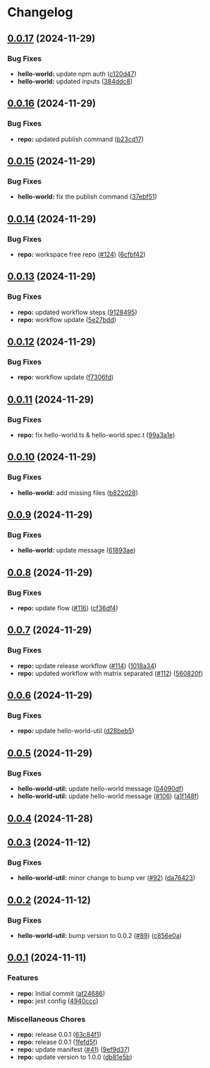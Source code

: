 # Changelog

## [0.0.17](https://github.com/iamzaker/sample-release-please-manifest/compare/hello-world-util@v0.0.16...hello-world-util@v0.0.17) (2024-11-29)


### Bug Fixes

* **hello-world:** update npm auth ([c120d47](https://github.com/iamzaker/sample-release-please-manifest/commit/c120d47d27f421e7ff1f4b90b3b653b85f984db9))
* **hello-world:** updated inputs ([384ddc8](https://github.com/iamzaker/sample-release-please-manifest/commit/384ddc898dd5a4aa554cad6c7bcf9369c2ce8462))

## [0.0.16](https://github.com/iamzaker/sample-release-please-manifest/compare/hello-world-util@v0.0.15...hello-world-util@v0.0.16) (2024-11-29)


### Bug Fixes

* **repo:** updated publish command ([b23cd17](https://github.com/iamzaker/sample-release-please-manifest/commit/b23cd17fc5e4b0b4f61a434b83f3989cf71ba68b))

## [0.0.15](https://github.com/iamzaker/sample-release-please-manifest/compare/hello-world-util@v0.0.14...hello-world-util@v0.0.15) (2024-11-29)


### Bug Fixes

* **hello-world:** fix the publish command ([37ebf51](https://github.com/iamzaker/sample-release-please-manifest/commit/37ebf5180db91b0dad95994f19d108189994450d))

## [0.0.14](https://github.com/iamzaker/sample-release-please-manifest/compare/hello-world-util@v0.0.13...hello-world-util@v0.0.14) (2024-11-29)


### Bug Fixes

* **repo:** workspace free repo ([#124](https://github.com/iamzaker/sample-release-please-manifest/issues/124)) ([6cfbf42](https://github.com/iamzaker/sample-release-please-manifest/commit/6cfbf42b293cb222887bf291a96b61930b1f5921))

## [0.0.13](https://github.com/iamzaker/sample-release-please-manifest/compare/hello-world-util@v0.0.12...hello-world-util@v0.0.13) (2024-11-29)


### Bug Fixes

* **repo:** updated workflow steps ([9128495](https://github.com/iamzaker/sample-release-please-manifest/commit/91284955db5fc83d5402957adc65e6971ffd68e9))
* **repo:** workflow update ([5e27bdd](https://github.com/iamzaker/sample-release-please-manifest/commit/5e27bddad02745a45a3e1c43ca946b913b65fc9b))

## [0.0.12](https://github.com/iamzaker/sample-release-please-manifest/compare/hello-world-util@v0.0.11...hello-world-util@v0.0.12) (2024-11-29)


### Bug Fixes

* **repo:** workflow update ([f7306fd](https://github.com/iamzaker/sample-release-please-manifest/commit/f7306fd986b16abbdc7eee7b8a622b247b92c0b4))

## [0.0.11](https://github.com/iamzaker/sample-release-please-manifest/compare/hello-world-util@v0.0.10...hello-world-util@v0.0.11) (2024-11-29)


### Bug Fixes

* **repo:** fix hello-world.ts & hello-world.spec.t ([99a3a1e](https://github.com/iamzaker/sample-release-please-manifest/commit/99a3a1e6715f6b06ead40aee40beb8553a01998b))

## [0.0.10](https://github.com/iamzaker/sample-release-please-manifest/compare/hello-world-util@v0.0.9...hello-world-util@v0.0.10) (2024-11-29)


### Bug Fixes

* **hello-world:** add missing files ([b822d28](https://github.com/iamzaker/sample-release-please-manifest/commit/b822d28961b52a3c3674031c8716c096418e9c6d))

## [0.0.9](https://github.com/iamzaker/sample-release-please-manifest/compare/hello-world-util@v0.0.8...hello-world-util@v0.0.9) (2024-11-29)


### Bug Fixes

* **hello-world:** update message ([61893ae](https://github.com/iamzaker/sample-release-please-manifest/commit/61893aeda8888ba7c452a4b91febf9a040a12b11))

## [0.0.8](https://github.com/iamzaker/sample-release-please-manifest/compare/hello-world-util@v0.0.7...hello-world-util@v0.0.8) (2024-11-29)


### Bug Fixes

* **repo:** update flow ([#116](https://github.com/iamzaker/sample-release-please-manifest/issues/116)) ([cf36df4](https://github.com/iamzaker/sample-release-please-manifest/commit/cf36df4f66fe5699a1e4ac7b1be085d5d5b86878))

## [0.0.7](https://github.com/iamzaker/sample-release-please-manifest/compare/hello-world-util@v0.0.6...hello-world-util@v0.0.7) (2024-11-29)


### Bug Fixes

* **repo:** update release workflow ([#114](https://github.com/iamzaker/sample-release-please-manifest/issues/114)) ([1018a34](https://github.com/iamzaker/sample-release-please-manifest/commit/1018a34c6021cb30854df08594c4644779fab6e4))
* **repo:** updated workflow with matrix separated ([#112](https://github.com/iamzaker/sample-release-please-manifest/issues/112)) ([560820f](https://github.com/iamzaker/sample-release-please-manifest/commit/560820f891ce81e6001009d6dc034e5daf5f8992))

## [0.0.6](https://github.com/iamzaker/sample-release-please-manifest/compare/hello-world-util@v0.0.5...hello-world-util@v0.0.6) (2024-11-29)


### Bug Fixes

* **repo:** update hello-world-util ([d28beb5](https://github.com/iamzaker/sample-release-please-manifest/commit/d28beb541e94d95b9d6c6c0451070b79c4887143))

## [0.0.5](https://github.com/iamzaker/sample-release-please-manifest/compare/hello-world-util@v0.0.4...hello-world-util@v0.0.5) (2024-11-29)


### Bug Fixes

* **hello-world-util:** update hello-world message ([04090df](https://github.com/iamzaker/sample-release-please-manifest/commit/04090df2daa6a1afcb44f8342b14b27691199549))
* **hello-world-util:** update hello-world message ([#106](https://github.com/iamzaker/sample-release-please-manifest/issues/106)) ([a1f148f](https://github.com/iamzaker/sample-release-please-manifest/commit/a1f148ffd4d19f9f59f5cbea8acdd65d89b36727))

## [0.0.4](https://github.com/iamzaker/sample-release-please-manifest/compare/hello-world-util@v0.0.3...hello-world-util@v0.0.4) (2024-11-28)

## [0.0.3](https://github.com/iamzaker/sample-release-please-manifest/compare/hello-world-util@v0.0.2...hello-world-util@v0.0.3) (2024-11-12)


### Bug Fixes

* **hello-world-util:** minor change to bump ver ([#92](https://github.com/iamzaker/sample-release-please-manifest/issues/92)) ([da76423](https://github.com/iamzaker/sample-release-please-manifest/commit/da7642312820e1e41fa7e2f99acc377e300e92c0))

## [0.0.2](https://github.com/iamzaker/sample-release-please-manifest/compare/hello-world-util@v0.0.1...hello-world-util@v0.0.2) (2024-11-12)


### Bug Fixes

* **hello-world-util:** bump version to 0.0.2 ([#89](https://github.com/iamzaker/sample-release-please-manifest/issues/89)) ([c856e0a](https://github.com/iamzaker/sample-release-please-manifest/commit/c856e0a4f43515d20e36fcb2fe0811b602524961))

## [0.0.1](https://github.com/iamzaker/sample-release-please-manifest/compare/hello-world-util-v0.0.1...hello-world-util@v0.0.1) (2024-11-11)


### Features

* **repo:** Initial commit ([af24686](https://github.com/iamzaker/sample-release-please-manifest/commit/af24686d09991c5b6e5be3196a4d5a446d67d5d0))
* **repo:** jest config ([4940ccc](https://github.com/iamzaker/sample-release-please-manifest/commit/4940ccc2b14d8f9bfba6bc2357cc7029edb559e9))


### Miscellaneous Chores

* **repo:** release 0.0.1 ([63c84f1](https://github.com/iamzaker/sample-release-please-manifest/commit/63c84f1f9b18083f3f7948aa1493b9fec5f5e938))
* **repo:** release 0.0.1 ([1fefd5f](https://github.com/iamzaker/sample-release-please-manifest/commit/1fefd5f0a9e31e25500a8b3183c776c8a23e4613))
* **repo:** update manifest ([#41](https://github.com/iamzaker/sample-release-please-manifest/issues/41)) ([9ef9d37](https://github.com/iamzaker/sample-release-please-manifest/commit/9ef9d377c76ae2b7dff009ad1d004c9297b0ff4e))
* **repo:** update version to 1.0.0 ([db81e5b](https://github.com/iamzaker/sample-release-please-manifest/commit/db81e5b0c8daa4abaa20ebffa56221d27c7e68c4))
